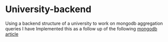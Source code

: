 # University-backend
Using a backend structure of a university to work on mongodb aggregation queries
I have Implemented this as a follow up of the following 
[mongodb article](https://studio3t.com/knowledge-base/articles/mongodb-aggregation-framework/)
